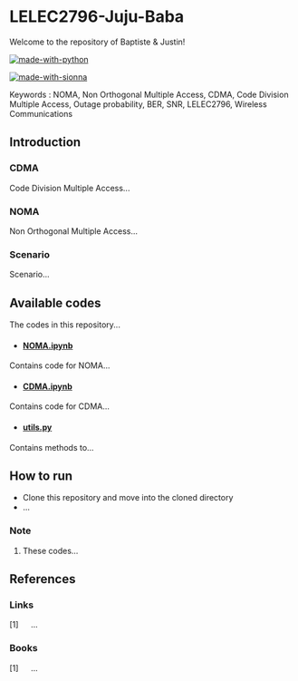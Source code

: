 # LELEC2796-Juju-Baba

Welcome to the repository of Baptiste & Justin!

[![made-with-python](https://img.shields.io/badge/python-%2314354C.svg?&style=for-the-badge&logo=python&logoColor=white)](https://www.youtube.com/watch?v=dQw4w9WgXcQ)

[![made-with-sionna](https://img.shields.io/badge/Sionna_library-orange)](https://nvlabs.github.io/sionna/)

Keywords : NOMA, Non Orthogonal Multiple Access, CDMA, Code Division Multiple Access, Outage probability, BER, SNR, LELEC2796, Wireless Communications

## Introduction

### CDMA
Code Division Multiple Access...

### NOMA
Non Orthogonal Multiple Access...

### Scenario
Scenario...


## Available codes

The codes in this repository...

- #### [NOMA.ipynb](./NOMA.ipynb)
Contains code for NOMA...

- #### [CDMA.ipynb](./CDMA.ipynb)
Contains code for CDMA...

- #### [utils.py](./utils.py)
Contains methods to...


## How to run

- Clone this repository and move into the cloned directory
- ...


### Note

1. These codes...

## References

### Links

[1] &emsp; ...

### Books

[1] &emsp; ...
